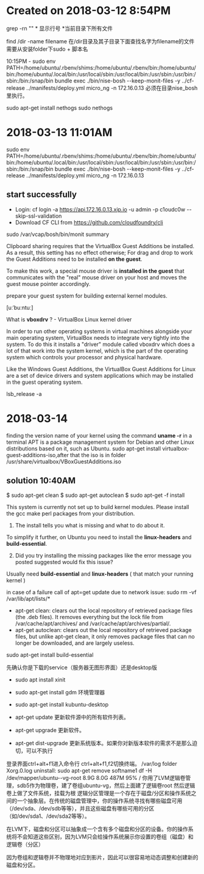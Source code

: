 # Created on 2018-03-12 8:54PM

grep -rn "" * 显示行号 *当前目录下所有文件

find /dir -name filename  在/dir目录及其子目录下面查找名字为filename的文件
需要从安装folder下sudo + 脚本名

10:15PM - sudo env PATH=/home/ubuntu/.rbenv/shims:/home/ubuntu/.rbenv/bin:/home/ubuntu/bin:/home/ubuntu/.local/bin:/usr/local/sbin:/usr/local/bin:/usr/sbin:/usr/bin:/sbin:/bin:/snap/bin bundle exec ./bin/nise-bosh --keep-monit-files -y ../cf-release ../manifests/deploy.yml micro_ng -n 172.16.0.13 必须在目录nise_bosh里执行。

sudo apt-get install nethogs
sudo nethogs

# 2018-03-13 11:01AM
sudo env PATH=/home/ubuntu/.rbenv/shims:/home/ubuntu/.rbenv/bin:/home/ubuntu/bin:/home/ubuntu/.local/bin:/usr/local/sbin:/usr/local/bin:/usr/sbin:/usr/bin:/sbin:/bin:/snap/bin bundle exec ./bin/nise-bosh --keep-monit-files -y ../cf-release ../manifests/deploy.yml micro_ng -n 172.16.0.13

## start successfully

* Login: cf login -a https://api.172.16.0.13.xip.io -u admin -p c1oudc0w --skip-ssl-validation
* Download CF CLI from https://github.com/cloudfoundry/cli

sudo /var/vcap/bosh/bin/monit summary

Clipboard sharing requires that the VirtualBox Guest Additions be installed. As a result, this setting has no effect otherwise;
For drag and drop to work the Guest Additions need to be installed **on the guest**.

To make this work, a special mouse driver is **installed in the guest** that communicates with the "real" mouse driver on your host and moves the guest mouse pointer accordingly.

prepare your guest system for building external kernel modules.

[uːˈbuːntuː] 

What is **vboxdrv** ? - VirtualBox Linux kernel driver

In order to run other operating systems in virtual machines alongside your main operating system, VirtualBox needs to integrate very tightly into the system. To do this it installs a "driver" module called vboxdrv which does a lot of that work into the system kernel, which is the part of the operating system which controls your processor and physical hardware.

Like the Windows Guest Additions, the VirtualBox Guest Additions for Linux are a set of device drivers and system applications which may be installed in the guest operating system.

lsb_release -a

# 2018-03-14

finding the version name of your kernel using the command **uname -r** in a terminal
APT is a package management system for Debian and other Linux distributions based on it, such as Ubuntu.
sudo apt-get install virtualbox-guest-additions-iso,after that the iso is in folder /usr/share/virtualbox/VBoxGuestAdditions.iso

## solution 10:40AM
$ sudo apt-get clean
$ sudo apt-get autoclean
$ sudo apt-get -f install

This system is currently not set up to build kernel modules.
Please install the gcc make perl packages from your distribution.

1. The install tells you what is missing and what to do about it.

To simplify it further, on Ubuntu you need to install the **linux-headers** and **build-essential**.

2. Did you try installing the missing packages like the error message you posted suggested would fix this issue?

Usually need **build-essential** and **linux-headers** ( that match your running kernel )

in case of a failure call of apt=get update due to network issue: sudo rm -vf /var/lib/apt/lists/*

* apt-get clean: clears out the local repository of retrieved package files (the .deb files). It removes everything but the lock file from /var/cache/apt/archives/ and /var/cache/apt/archives/partial/.
* apt-get autoclean: clears out the local repository of retrieved package files, but unlike apt-get clean, it only removes package files that can no longer be downloaded, and are largely useless.

sudo apt-get install build-essential

先确认你是下载的service（服务器无图形界面）还是desktop版

* sudo apt install xinit
* sudo apt-get install gdm 环境管理器
* sudo apt-get install kubuntu-desktop

* apt-get update 更新软件源中的所有软件列表。 
* apt-get upgrade 更新软件。 
* apt-get dist-upgrade 更新系统版本。如果你对新版本软件的需求不是那么迫切，可以不执行

登录界面ctrl+alt+f1进入命令行
ctrl+alt+f1,f2切换终端。
/var/log folder
Xorg.0.log
uninstall: sudo apt-get remove softname1
df -H
/dev/mapper/ubuntu--vg-root  8.9G  8.0G  487M  95% /
你用了LVM逻辑卷管理，sdb5作为物理卷，建了卷组ubuntu-vg，然后上面建了逻辑卷root
然后逻辑卷上做了文件系统，挂载为根
逻辑分区管理是一个存在于磁盘/分区和操作系统之间的一个抽象层。在传统的磁盘管理中，你的操作系统寻找有哪些磁盘可用（/dev/sda、/dev/sdb等等），并且这些磁盘有哪些可用的分区（如/dev/sda1、/dev/sda2等等）。

在LVM下，磁盘和分区可以抽象成一个含有多个磁盘和分区的设备。你的操作系统将不会知道这些区别，因为LVM只会给操作系统展示你设置的卷组（磁盘）和逻辑卷（分区）

因为卷组和逻辑卷并不物理地对应到影片，因此可以很容易地动态调整和创建新的磁盘和分区。
